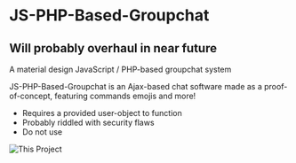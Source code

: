 # JS-PHP-Based-Groupchat

## Will probably overhaul in near future

A material design JavaScript / PHP-based groupchat system

JS-PHP-Based-Groupchat is an Ajax-based chat software made as a proof-of-concept, featuring commands emojis and more!


* Requires a provided user-object to function
* Probably riddled with security flaws
* Do not use


![This Project](https://images.freeimages.com/images/large-previews/f4c/spaghetti-1558337.jpg "This project")
